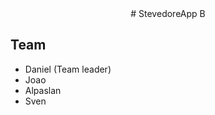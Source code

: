 <div align="center">
# StevedoreApp B
</div>

## **Team**
+ Daniel (Team leader)
+ Joao
+ Alpaslan
+ Sven
